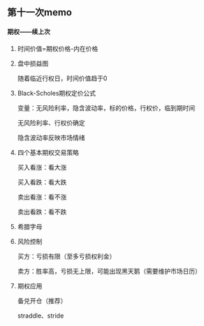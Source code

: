 ## 第十一次memo

#### 期权——续上次

1. 时间价值=期权价格-内在价格

2. 盘中损益图

   随着临近行权日，时间价值趋于0

3. Black-Scholes期权定价公式

   变量：无风险利率，隐含波动率，标的价格，行权价，临到期时间

   无风险利率、行权价确定

   隐含波动率反映市场情绪

4. 四个基本期权交易策略

   买入看涨：看大涨

   买入看跌：看大跌

   卖出看涨：看不涨

   卖出看跌：看不跌

5. 希腊字母

6. 风险控制

   买方：亏损有限（至多亏损权利金）

   卖方：胜率高，亏损无上限，可能出现黑天鹅（需要维护市场日历）

7. 期权应用

   备兑开仓（推荐）

   straddle、stride
